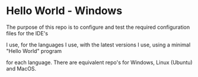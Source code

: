 

# Hello World - Windows

The purpose of this repo is to configure and test the required configuration files for the IDE's

I use, for the languages I use, with the latest versions I use, using a minimal "Hello World" program

for each language. There are equivalent repo's for Windows, Linux (Ubuntu) and MacOS.

